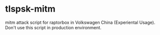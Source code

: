 # tlspsk-mitm
mitm attack script for raptorbox in Volkswagen China (Experiental Usage).
Don't use this script in production environment.
